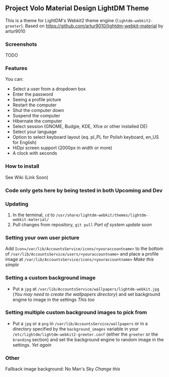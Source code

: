 ## Project Volo Material Design LightDM Theme

This is a theme for LightDM's Webkit2 theme engine (`lightdm-webkit2-greeter`).
Based on https://github.com/artur9010/lightdm-webkit-material by artur9010

### Screenshots
TODO

### Features
You can:
- Select a user from a dropdown box
- Enter the password
- Seeing a profile picture
- Restart the computer
- Shut the computer down
- Suspend the computer
- Hibernate the computer
- Select session (GNOME, Budgie, KDE, Xfce or other installed DE)
- Select your language
- Option to select keyboard layout (eq. pl_PL for Polish keyboard, en_US for English)
- HiDpi screen support (2000px in width or more)
- A clock with seconds

### How to install

See Wiki (Link Soon)

### Code only gets here by being tested in both Upcoming and Dev

### Updating
1. In the terminal, `cd` to `/usr/share/lightdm-webkit/themes/lightdm-webkit-material/`
2. Pull changes from repository, `git pull`
*Part of system update soon*

### Setting your own user picture
Add `Icon=/var/lib/AccountsService/icons/<youraccountname>` to the bottom of `/var/lib/AccountsService/users/<youraccountname>` and place a profile image at `/var/lib/AccountsService/icons/<youraccountname>`
*Make this simple*

### Setting a custom background image

- Put a `jpg` at `/var/lib/AccountsService/wallpapers/lightdm-webkit.jpg` (*You may need to create the wallpapers directory*) and set background engine to image in the settings
*This too*

### Setting multiple custom background images to pick from

- Put a `jpg` or a `png` in `/var/lib/AccountsService/wallpapers` or in a directory specified by the `background_images` variable in your `/etc/lightdm/lightdm-webkit2-greeter.conf` (either the `greeter` or the `branding` section) and set the background engine to random image in the settings.
*Yet again*

### Other
Fallback image background: No Man's Sky
*Change this*

